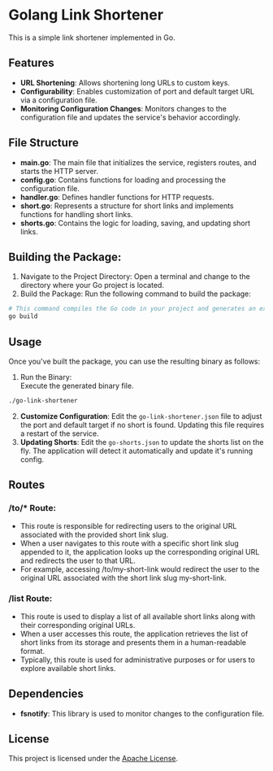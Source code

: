 # Golang Link Shortener

This is a simple link shortener implemented in Go.

## Features

- **URL Shortening**: Allows shortening long URLs to custom keys.
- **Configurability**: Enables customization of port and default target URL via a configuration file.
- **Monitoring Configuration Changes**: Monitors changes to the configuration file and updates the service's behavior accordingly.

## File Structure

- **main.go**: The main file that initializes the service, registers routes, and starts the HTTP server.
- **config.go**: Contains functions for loading and processing the configuration file.
- **handler.go**: Defines handler functions for HTTP requests.
- **short.go**: Represents a structure for short links and implements functions for handling short links.
- **shorts.go**: Contains the logic for loading, saving, and updating short links.

## Building the Package:

1. Navigate to the Project Directory: Open a terminal and change to the directory where your Go project is located.
2. Build the Package: Run the following command to build the package:
```bash
# This command compiles the Go code in your project and generates an executable binary file.
go build
```

## Usage

Once you've built the package, you can use the resulting binary as follows:
1. Run the Binary:<br>
Execute the generated binary file.
```bash
./go-link-shortener
```
2. **Customize Configuration**: Edit the `go-link-shortener.json` file to adjust the port and default target if no short is found. Updating this file requires a restart of the service.
3. **Updating Shorts**: Edit the `go-shorts.json` to update the shorts list on the fly. The application will detect it automatically and update it's running config.

## Routes

### /to/* Route:

- This route is responsible for redirecting users to the original URL associated with the provided short link slug.
- When a user navigates to this route with a specific short link slug appended to it, the application looks up the corresponding original URL and redirects the user to that URL.
- For example, accessing /to/my-short-link would redirect the user to the original URL associated with the short link slug my-short-link.

### /list Route:

- This route is used to display a list of all available short links along with their corresponding original URLs.
- When a user accesses this route, the application retrieves the list of short links from its storage and presents them in a human-readable format.
- Typically, this route is used for administrative purposes or for users to explore available short links.


## Dependencies

- **fsnotify**: This library is used to monitor changes to the configuration file.

## License

This project is licensed under the [Apache License](https://github.com/tim-krehan/go-link-shortener/tree/main?tab=Apache-2.0-1-ov-file).
